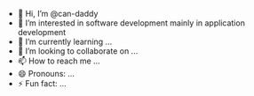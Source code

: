- 👋 Hi, I’m @can-daddy
- 👀 I’m interested in software development mainly in application development
- 🌱 I’m currently learning ...
- 💞️ I’m looking to collaborate on ...
- 📫 How to reach me ...
- 😄 Pronouns: ...
- ⚡ Fun fact: ...

<!---
can-daddy/can-daddy is a ✨ special ✨ repository because its `README.md` (this file) appears on your GitHub profile.
You can click the Preview link to take a look at your changes.
--->
